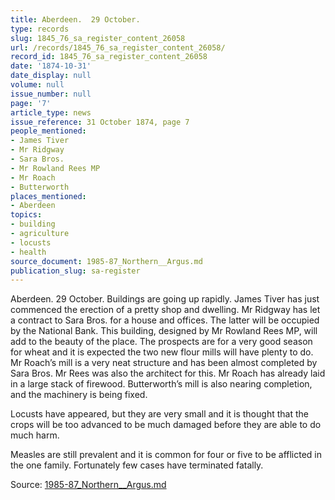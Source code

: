 ```yaml
---
title: Aberdeen.  29 October.
type: records
slug: 1845_76_sa_register_content_26058
url: /records/1845_76_sa_register_content_26058/
record_id: 1845_76_sa_register_content_26058
date: '1874-10-31'
date_display: null
volume: null
issue_number: null
page: '7'
article_type: news
issue_reference: 31 October 1874, page 7
people_mentioned:
- James Tiver
- Mr Ridgway
- Sara Bros.
- Mr Rowland Rees MP
- Mr Roach
- Butterworth
places_mentioned:
- Aberdeen
topics:
- building
- agriculture
- locusts
- health
source_document: 1985-87_Northern__Argus.md
publication_slug: sa-register
---
```


Aberdeen.  29 October.  Buildings are going up rapidly.  James Tiver has just commenced the erection of a pretty shop and dwelling.  Mr Ridgway has let a contract to Sara Bros. for a house and offices.  The latter will be occupied by the National Bank.  This building, designed by Mr Rowland Rees MP, will add to the beauty of the place.  The prospects are for a very good season for wheat and it is expected the two new flour mills will have plenty to do.  Mr Roach’s mill is a very neat structure and has been almost completed by Sara Bros.  Mr Rees was also the architect for this.  Mr Roach has already laid in a large stack of firewood.  Butterworth’s mill is also nearing completion, and the machinery is being fixed.

Locusts have appeared, but they are very small and it is thought that the crops will be too advanced to be much damaged before they are able to do much harm.

Measles are still prevalent and it is common for four or five to be afflicted in the one family.  Fortunately few cases have terminated fatally.

Source: [1985-87_Northern__Argus.md](/downloads/markdown/1985-87_Northern__Argus.md)
